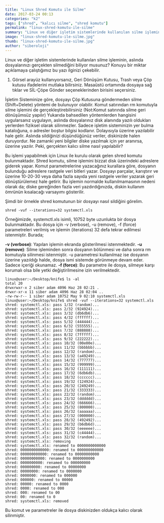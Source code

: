 ```yaml
---
title: "Linux Shred Komutu ile Silme"
date: 2017-03-24 00:13
categories: "k2"
tags: ["shred", "kalıcı silme", "shred komutu"]
permalink: "linux-shred-komutu-ile-silme"
summary: "Linux ve diğer işletim sistemlerinde kullanılan silme işleminin, aslında dosyalarınızı gerçekten silmediğini biliyor musunuz?"
image: "linux-shred-komutu-ile-silme.jpg"
thumb: "linux-shred-komutu-ile-silme.jpg"
author: "siberoloji"
---
```

Linux ve diğer işletim sistemlerinde kullanılan silme işleminin, aslında dosyalarınızı gerçekten silmediğini biliyor musunuz? Konuyu bir miktar açıklamaya çalıştığımız bu yazı ilginizi çekebilir.

1. Görsel arayüz kullanıyorsanız, Geri Dönüşüm Kutusu, Trash veya Çöp kutusu ifadelerini mutlaka bilirsiniz. Masaüstü ortamında dosyaya sağ tıklar ve SİL-Çöpe Gönder seçeneklerinden birisini seçersiniz.

İşletim Sisteminize göre, dosyayı Çöp Kutusuna göndermeden silme (Shift+Delete) yöntemi de bulunuyor olabilir.
Komut satırından rm komutuyla silme işlemini de gerçekleştirebilirsiniz (Not:Komut satırında silme geri dönüşümsüz yapılır)
Yukarıda bahsedilen yöntemlerden hangisini uygularsanız uygulayın, aslında dosyalarınız disk alanında yazılı oldukları yerlerden fiziksel olarak silinmezler. Sadece işletim sisteminizin yer bulma kataloğuna, o adresler boştur bilgisi kodlanır. Dolayısıyla üzerine yazılabilir hale gelir. Aslında sildiğinizi düşündüğünüz veriler, diskinizde halen duruyordur. Ne zamanki yeni bilgiler diske yazılmak için yer aranırsa, üzerine yazılır. Peki, gerçekten kalıcı silme nasıl yapılabilir?

Bu işlemi yapabilmek için Linux ile kurulu olarak gelen shred komutu bulunmaktadır. Shred komutu, silme işlemini bizzat disk üzerindeki adreslere giderek yapar. Komut parametrelerine yazacağınız kurallara göre, dosyanın bulunduğu adreslere rastgele veri bitleri yazar. Dosyayı parçalar, karıştırır ve üzerine 10-20-30 veya daha fazla sayıda yeni rastgele veriler yazarak geri dönüştürülemez hale getirir. Bu işlemin normalde kullanılmamasının nedeni olarak da; diske gereğinden fazla veri yazdırdığınızda, diskin kullanım ömrünün kısalacağı varsayımı gösterilir.

Şimdi bir örnekle shred komutunun bir dosyayı nasıl sildiğini görelim.
```
shred -vuf --iterations=32 systemctl.xls
```
Örneğimizde, systemctl.xls isimli, 10752 byte uzunlukta bir dosya bulunmaktadır. Bu dosya için -v (verbose), -u (remove), -f (force) parametreleri verilmiş ve işlemin (iterations) 32 defa tekrar edilmesi istenmiştir. Burada;

**-v (verbose)**: Yapılan işlemin ekranda gösterilmesi istenmektedir. 
**-u (remove)**: Silme işleminden sonra dosyanın bölünmesi ve daha sonra rm komutuyla silinmesi istenmiştir. -u parametresi kullanılmaz ise dosyanın üzerine yazıldığı halde, dosya ismi sistemde görünmeye devam eder. Sadece içeriği okunamaz.
**-f (force)**: Bu parametre ile dosya, silmeye karşı korumalı olsa bile yetki değiştirilmesine izin verilmektedir.
```
linux@user:~/Desktop/knife$ ls -al
total 20
drwxrwxr-x 2 siber adam 4096 Haz 28 02:21 .
drwxr-xr-x 11 siber adam 4096 Haz 28 02:04 ..
-rw-rw-r-- 1 siber adam 10752 May 9 02:10 systemctl.xls
linux@user:~/Desktop/knife$ shred -vuf --iterations=32 systemctl.xls
shred: systemctl.xls: pass 1/32 (random)...
shred: systemctl.xls: pass 2/32 (924924)...
shred: systemctl.xls: pass 3/32 (db6db6)...
shred: systemctl.xls: pass 4/32 (ffffff)...
shred: systemctl.xls: pass 5/32 (444444)...
shred: systemctl.xls: pass 6/32 (555555)...
shred: systemctl.xls: pass 7/32 (888888)...
shred: systemctl.xls: pass 8/32 (7fffff)...
shred: systemctl.xls: pass 9/32 (222222)...
shred: systemctl.xls: pass 10/32 (00e00e)...
shred: systemctl.xls: pass 11/32 (bbbbbb)...
shred: systemctl.xls: pass 12/32 (random)...
shred: systemctl.xls: pass 13/32 (a49249)...
shred: systemctl.xls: pass 14/32 (777777)...
shred: systemctl.xls: pass 15/32 (999999)...
shred: systemctl.xls: pass 16/32 (111111)...
shred: systemctl.xls: pass 17/32 (6db6db)...
shred: systemctl.xls: pass 18/32 (cccccc)...
shred: systemctl.xls: pass 19/32 (124924)...
shred: systemctl.xls: pass 20/32 (249249)...
shred: systemctl.xls: pass 21/32 (333333)...
shred: systemctl.xls: pass 22/32 (random)...
shred: systemctl.xls: pass 23/32 (dddddd)...
shred: systemctl.xls: pass 24/32 (666666)...
shred: systemctl.xls: pass 25/32 (800000)...
shred: systemctl.xls: pass 26/32 (aaaaaa)...
shred: systemctl.xls: pass 27/32 (000000)...
shred: systemctl.xls: pass 28/32 (492492)...
shred: systemctl.xls: pass 29/32 (b6db6d)...
shred: systemctl.xls: pass 30/32 (eeeeee)...
shred: systemctl.xls: pass 31/32 (c44444)...
shred: systemctl.xls: pass 32/32 (random)...
shred: systemctl.xls: removing
shred: systemctl.xls: renamed to 0000000000000
shred: 0000000000000: renamed to 000000000000
shred: 000000000000: renamed to 00000000000
shred: 00000000000: renamed to 0000000000
shred: 0000000000: renamed to 000000000
shred: 000000000: renamed to 00000000
shred: 00000000: renamed to 0000000
shred: 0000000: renamed to 000000
shred: 000000: renamed to 00000
shred: 00000: renamed to 0000
shred: 0000: renamed to 000
shred: 000: renamed to 00
shred: 00: renamed to 0
shred: systemctl.xls: removed
```
Bu komut ve parametreler ile dosya diskinizden oldukça kalıcı olarak silinmiştir.